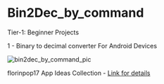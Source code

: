 # Bin2Dec_by_command

Tier-1: Beginner Projects

1 - Binary to decimal converter For Android Devices

![bin2dec_by_command_pic](https://user-images.githubusercontent.com/50905347/126342371-4d16ccf7-406f-4136-b42a-e3274f0b15e7.jpg)


florinpop17 App Ideas Collection - [Link for details](https://github.com/florinpop17/app-ideas)


